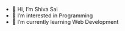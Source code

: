 - 👋 Hi, I’m Shiva Sai
- 👀 I’m interested in Programming
- 🌱 I’m currently learning Web Development

<!---
Shiva-Sai-ssb/Shiva-Sai-ssb is a ✨ special ✨ repository because its `README.md` (this file) appears on your GitHub profile.
You can click the Preview link to take a look at your changes.
--->
